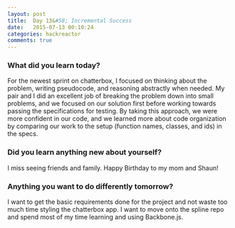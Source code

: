 ```yaml
---
layout: post
title:  Day 13&#58; Incremental Success
date:   2015-07-13 00:10:24
categories: hackreactor
comments: true
---
```


### What did you learn today?

For the newest sprint on chatterbox, I focused on thinking about the problem, writing pseudocode, and reasoning abstractly when needed. My pair and I did an excellent job of breaking the problem down into small problems, and we focused on our solution first before working towards passing the specifications for testing. By taking this approach, we were more confident in our code, and we learned more about code organization by comparing our work to the setup (function names, classes, and ids) in the specs.

### Did you learn anything new about yourself?

I miss seeing friends and family. Happy Birthday to my mom and Shaun!

### Anything you want to do differently tomorrow?

I want to get the basic requirements done for the project and not waste too much time styling the chatterbox app. I want to move onto the spline repo and spend most of my time learning and using Backbone.js.

